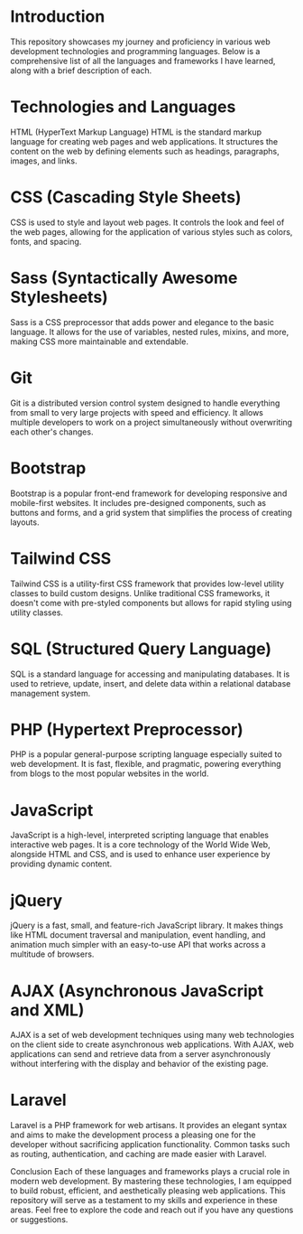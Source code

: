 # Introduction
This repository showcases my journey and proficiency in various web development technologies and programming languages. Below is a comprehensive list of all the languages and frameworks I have learned, along with a brief description of each.

# Technologies and Languages
HTML (HyperText Markup Language)
HTML is the standard markup language for creating web pages and web applications. It structures the content on the web by defining elements such as headings, paragraphs, images, and links.

# CSS (Cascading Style Sheets)
CSS is used to style and layout web pages. It controls the look and feel of the web pages, allowing for the application of various styles such as colors, fonts, and spacing.

# Sass (Syntactically Awesome Stylesheets)
Sass is a CSS preprocessor that adds power and elegance to the basic language. It allows for the use of variables, nested rules, mixins, and more, making CSS more maintainable and extendable.

# Git
Git is a distributed version control system designed to handle everything from small to very large projects with speed and efficiency. It allows multiple developers to work on a project simultaneously without overwriting each other's changes.

# Bootstrap
Bootstrap is a popular front-end framework for developing responsive and mobile-first websites. It includes pre-designed components, such as buttons and forms, and a grid system that simplifies the process of creating layouts.

# Tailwind CSS
Tailwind CSS is a utility-first CSS framework that provides low-level utility classes to build custom designs. Unlike traditional CSS frameworks, it doesn't come with pre-styled components but allows for rapid styling using utility classes.

# SQL (Structured Query Language)
SQL is a standard language for accessing and manipulating databases. It is used to retrieve, update, insert, and delete data within a relational database management system.

# PHP (Hypertext Preprocessor)
PHP is a popular general-purpose scripting language especially suited to web development. It is fast, flexible, and pragmatic, powering everything from blogs to the most popular websites in the world.

# JavaScript
JavaScript is a high-level, interpreted scripting language that enables interactive web pages. It is a core technology of the World Wide Web, alongside HTML and CSS, and is used to enhance user experience by providing dynamic content.

# jQuery
jQuery is a fast, small, and feature-rich JavaScript library. It makes things like HTML document traversal and manipulation, event handling, and animation much simpler with an easy-to-use API that works across a multitude of browsers.

# AJAX (Asynchronous JavaScript and XML)
AJAX is a set of web development techniques using many web technologies on the client side to create asynchronous web applications. With AJAX, web applications can send and retrieve data from a server asynchronously without interfering with the display and behavior of the existing page.

# Laravel
Laravel is a PHP framework for web artisans. It provides an elegant syntax and aims to make the development process a pleasing one for the developer without sacrificing application functionality. Common tasks such as routing, authentication, and caching are made easier with Laravel.

Conclusion
Each of these languages and frameworks plays a crucial role in modern web development. By mastering these technologies, I am equipped to build robust, efficient, and aesthetically pleasing web applications. This repository will serve as a testament to my skills and experience in these areas. Feel free to explore the code and reach out if you have any questions or suggestions.
